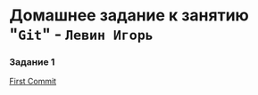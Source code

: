 # Домашнее задание к занятию "`Git`" - `Левин Игорь`



### Задание 1

[First Commit](https://github.com/elekpow/gitlab-hw/commit/1de1a203bc51a78f61dcd10e686e8c0f75bcf400)
